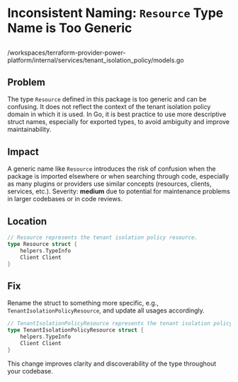 # Inconsistent Naming: `Resource` Type Name is Too Generic

##

/workspaces/terraform-provider-power-platform/internal/services/tenant_isolation_policy/models.go

## Problem

The type `Resource` defined in this package is too generic and can be confusing. It does not reflect the context of the tenant isolation policy domain in which it is used. In Go, it is best practice to use more descriptive struct names, especially for exported types, to avoid ambiguity and improve maintainability. 

## Impact

A generic name like `Resource` introduces the risk of confusion when the package is imported elsewhere or when searching through code, especially as many plugins or providers use similar concepts (resources, clients, services, etc.). Severity: **medium** due to potential for maintenance problems in larger codebases or in code reviews.

## Location

```go
// Resource represents the tenant isolation policy resource.
type Resource struct {
	helpers.TypeInfo
	Client Client
}
```

## Fix

Rename the struct to something more specific, e.g., `TenantIsolationPolicyResource`, and update all usages accordingly.

```go
// TenantIsolationPolicyResource represents the tenant isolation policy resource.
type TenantIsolationPolicyResource struct {
	helpers.TypeInfo
	Client Client
}
```

This change improves clarity and discoverability of the type throughout your codebase.
